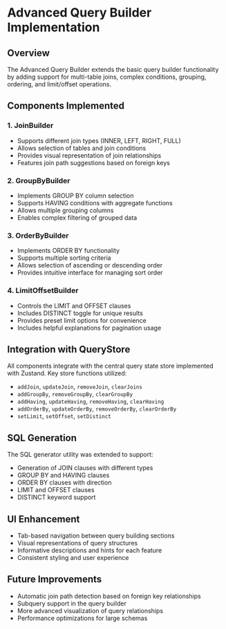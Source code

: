 # Advanced Query Builder Implementation

## Overview
The Advanced Query Builder extends the basic query builder functionality by adding support for multi-table joins, complex conditions, grouping, ordering, and limit/offset operations.

## Components Implemented

### 1. JoinBuilder
- Supports different join types (INNER, LEFT, RIGHT, FULL)
- Allows selection of tables and join conditions
- Provides visual representation of join relationships
- Features join path suggestions based on foreign keys

### 2. GroupByBuilder
- Implements GROUP BY column selection
- Supports HAVING conditions with aggregate functions
- Allows multiple grouping columns
- Enables complex filtering of grouped data

### 3. OrderByBuilder
- Implements ORDER BY functionality
- Supports multiple sorting criteria
- Allows selection of ascending or descending order
- Provides intuitive interface for managing sort order

### 4. LimitOffsetBuilder
- Controls the LIMIT and OFFSET clauses
- Includes DISTINCT toggle for unique results
- Provides preset limit options for convenience
- Includes helpful explanations for pagination usage

## Integration with QueryStore
All components integrate with the central query state store implemented with Zustand. Key store functions utilized:
- `addJoin`, `updateJoin`, `removeJoin`, `clearJoins`
- `addGroupBy`, `removeGroupBy`, `clearGroupBy`
- `addHaving`, `updateHaving`, `removeHaving`, `clearHaving`
- `addOrderBy`, `updateOrderBy`, `removeOrderBy`, `clearOrderBy`
- `setLimit`, `setOffset`, `setDistinct`

## SQL Generation
The SQL generator utility was extended to support:
- Generation of JOIN clauses with different types
- GROUP BY and HAVING clauses
- ORDER BY clauses with direction
- LIMIT and OFFSET clauses
- DISTINCT keyword support

## UI Enhancement
- Tab-based navigation between query building sections
- Visual representations of query structures
- Informative descriptions and hints for each feature
- Consistent styling and user experience

## Future Improvements
- Automatic join path detection based on foreign key relationships
- Subquery support in the query builder
- More advanced visualization of query relationships
- Performance optimizations for large schemas